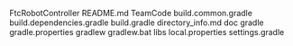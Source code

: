 FtcRobotController
README.md
TeamCode
build.common.gradle
build.dependencies.gradle
build.gradle
directory_info.md
doc
gradle
gradle.properties
gradlew
gradlew.bat
libs
local.properties
settings.gradle
